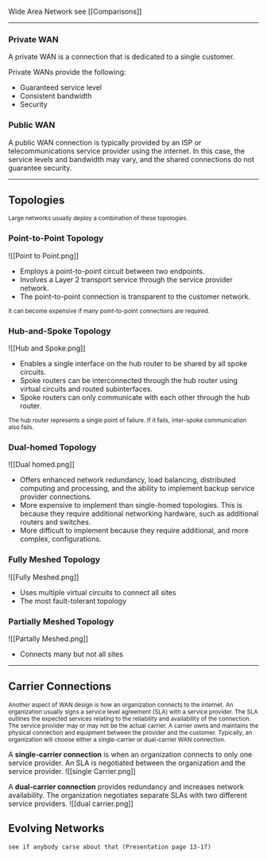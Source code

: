 Wide Area Network
see [[Comparisons]]

---
### Private WAN
A private WAN is a connection that is dedicated to a single customer.

Private WANs provide the following:
- Guaranteed service level
- Consistent bandwidth
- Security

### Public WAN
A public WAN connection is typically provided by an ISP or telecommunications service provider using the internet. In this case, the service levels and bandwidth may vary, and the shared connections do not guarantee security.

---
## Topologies

<small>
Large networks usually deploy a combination of these topologies.
</small>

### Point-to-Point Topology
![[Point to Point.png]]
- Employs a point-to-point circuit between two endpoints.
- Involves a Layer 2 transport service through the service provider network.
- The point-to-point connection is transparent to the customer network.

<small>
It can become expensive if many point-to-point connections are required.
</small>

### Hub-and-Spoke Topology
![[Hub and Spoke.png]]
- Enables a single interface on the hub router to be shared by all spoke circuits.
- Spoke routers can be interconnected through the hub router using virtual circuits and routed subinterfaces.
- Spoke routers can only communicate with each other through the hub router.

<small>
The hub router represents a single point of failure. If it fails, inter-spoke communication also fails.
</small>

### Dual-homed Topology
![[Dual homed.png]]

- Offers enhanced network redundancy, load balancing, distributed computing and processing, and the ability to implement backup service provider connections.
- More expensive to implement than single-homed topologies. This is because they require additional networking hardware, such as additional routers and switches.
- More difficult to implement because they require additional, and more complex, configurations.

### Fully Meshed Topology
![[Fully Meshed.png]]
- Uses multiple virtual circuits to connect all sites
- The most fault-tolerant topology

### Partially Meshed Topology
![[Partally Meshed.png]]
- Connects many but not all sites

---
## Carrier Connections
<small>
Another aspect of WAN design is how an organization connects to the internet. An organization usually signs a service level agreement (SLA) with a service provider. The SLA outlines the expected services relating to the reliability and availability of the connection.    
</small>

<small>
The service provider may or may not be the actual carrier. A carrier owns and maintains the physical connection and equipment between the provider and the customer. Typically, an organization will choose either a single-carrier or dual-carrier WAN connection.
</small>

A **single-carrier connection** is when an organization connects to only one service provider. An SLA is negotiated between the organization and the service provider.
![[single Carrier.png]]

A **dual-carrier connection** provides redundancy and increases network availability. The organization negotiates separate SLAs with two different service providers.
![[dual carrier.png]]

## Evolving Networks
```
see if anybody carse about that (Presentation page 13-17)
``` 

